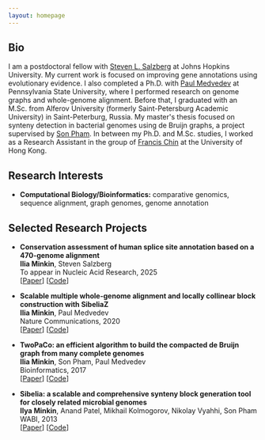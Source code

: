 ```yaml
---
layout: homepage
---
```


## Bio

I am a postdoctoral fellow with [Steven L. Salzberg](https://www.bme.jhu.edu/people/faculty/steven-l-salzberg/) at Johns Hopkins University.
My current work is focused on improving gene annotations using evolutionary evidence.
I also completed a Ph.D. with [Paul Medvedev](https://medvedevgroup.com/principal-investigator/) at Pennsylvania State University, where I performed research on genome graphs and whole-genome alignment.
Before that, I graduated with an M.Sc. from Alferov University (formerly Saint-Petersburg Academic University) in Saint-Peterburg, Russia.
My master's thesis focused on synteny detection in bacterial genomes using de Bruijn graphs, a project supervised by [Son Pham](https://cseweb.ucsd.edu/~kspham/).
In between my Ph.D. and M.Sc. studies, I worked as a Research Assistant in the group of [Francis Chin](https://www.cs.hku.hk/index.php/people/academic-staff/chin) at the University of Hong Kong.


## Research Interests

- **Computational Biology/Bioinformatics:** comparative genomics, sequence alignment, graph genomes, genome annotation

## Selected Research Projects

- **Conservation assessment of human splice site annotation based on a 470-genome alignment**
  <br>
  **Ilia Minkin**, Steven Salzberg
  <br>
  To appear in Nucleic Acid Research, 2025
  <br>
  [[Paper](https://www.biorxiv.org/content/10.1101/2023.12.01.569581v3.abstract)] [[Code](https://github.com/iminkin/splice-sites-conservation)]


- **Scalable multiple whole-genome alignment and locally collinear block construction with SibeliaZ**
  <br>
  **Ilia Minkin**, Paul Medvedev
  <br>
  Nature Communications, 2020
  <br>
  [[Paper](https://www.nature.com/articles/s41467-020-19777-8)] [[Code](https://github.com/medvedevgroup/SibeliaZ)]

- **TwoPaCo: an efficient algorithm to build the compacted de Bruijn graph from many complete genomes**
  <br>
  **Ilia Minkin**, Son Pham, Paul Medvedev
  <br>
  Bioinformatics, 2017
  <br>
  [[Paper](https://academic.oup.com/bioinformatics/article/33/24/4024/2725383)] [[Code](https://github.com/medvedevgroup/TwoPaCo)]

- **Sibelia: a scalable and comprehensive synteny block generation tool for closely related microbial genomes**
  <br>
  **Ilya Minkin**, Anand Patel, Mikhail Kolmogorov, Nikolay Vyahhi, Son Pham
  <br>
  WABI, 2013
  <br>
  [[Paper](https://arxiv.org/pdf/1307.7941)] [[Code](https://github.com/bioinf/Sibelia)]
